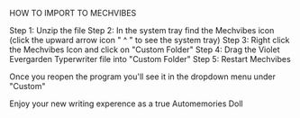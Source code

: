 HOW TO IMPORT TO MECHVIBES

Step 1: Unzip the file 
Step 2: In the system tray find the Mechvibes icon (click the upward arrow icon " ^ " to see the system tray)
Step 3: Right click the Mechvibes Icon and click on "Custom Folder" 
Step 4: Drag the Violet Evergarden Typerwriter file into "Custom Folder" 
Step 5: Restart Mechvibes

Once you reopen the program you'll see it in the dropdown menu under "Custom"

Enjoy your new writing experence as a true Automemories Doll
